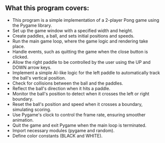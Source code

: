 What this program covers:
-------------------------

- This program is a simple implementation of a 2-player Pong game using the Pygame library.
- Set up the game window with a specified width and height.
- Create paddles, a ball, and sets initial positions and speeds.
- Run the main game loop, where the game logic and rendering take place.
- Handle events, such as quitting the game when the close button is clicked.
- Allow the right paddle to be controlled by the user using the UP and DOWN arrow keys.
- Implement a simple AI-like logic for the left paddle to automatically track the ball's vertical position.
- Check for collisions between the ball and the paddles.
- Reflect the ball's direction when it hits a paddle.
- Monitor the ball's position to detect when it crosses the left or right boundary.
- Reset the ball's position and speed when it crosses a boundary, simulating scoring.
- Use Pygame's clock to control the frame rate, ensuring smoother animation.
- Quit the game and exit Pygame when the main loop is terminated.
- Import necessary modules (pygame and random).
- Define color constants (BLACK and WHITE).